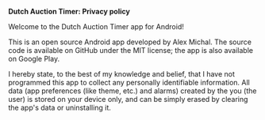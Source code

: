 **Dutch Auction Timer: Privacy policy**

Welcome to the Dutch Auction Timer app for Android!

This is an open source Android app developed by Alex Michal. The source code is available on GitHub under the MIT license; the app is also available on Google Play.

I hereby state, to the best of my knowledge and belief, that I have not programmed this app to collect any personally identifiable information. All data (app preferences (like theme, etc.) and alarms) created by the you (the user) is stored on your device only, and can be simply erased by clearing the app's data or uninstalling it.
